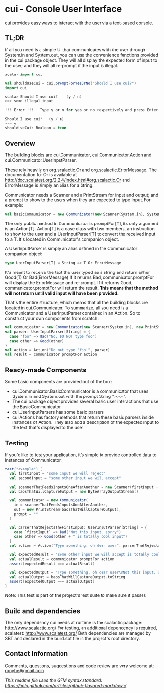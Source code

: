 # cui - Console User Interface
cui provides easy ways to interact with the user via a text-based console.

## TL;DR
If all you need is a simple UI that communicates with the user through System.in and System.out, you can use
the convenience functions provided in the cui package object. They will all display the expected form of input to the
user; and they will all re-prompt if the input is illegal.
```scala
scala> import cui

val shouldUseCui = cui.promptForYesOrNo("Should I use cui?")
import cui

scala> Should I use cui?	(y / n)
>>> some illegal input

!!! Error !!!	Type y or n for yes or no respectively and press Enter

Should I use cui?	(y / n)
>>> y
shouldUseCui: Boolean = true
```
## Overview
The building blocks are cui.Communicator, cui.Communicator.Action and
cui.Communicator.UserInputParser.

These rely heavily on org.scalactic.Or and org.scalactic.ErrorMessage.
The documentation for Or is available at http://doc.scalatest.org/2.2.4/index.html#org.scalactic.Or and
 ErrorMessage is simply an alias for a String.

Communicator needs a Scanner and a PrintStream for input and output; and a
prompt to show to the users when they are expected to type input. For example:
```scala
val basicCommunicator = new Communicator(new Scanner(System.in), System.out, prompt = ">>> ")
```

The only public method in Communicator is promptFor[T], its only argument is an Action[T].
Action[T] is a case class with two members, an instruction to show to the user and a UserInputParser[T] to convert
the
received input to a T. It's located in Communicator's companion object.

A UserInputParser is simply an alias defined in the Communicator companion object:
```scala
type UserInputParser[T] = String => T Or ErrorMessage
```
It's meant to receive the text the user typed as a string and return either Good(T) Or Bad(ErrorMessage)
If it returns Bad, communicator.promptFor will display the ErrorMessage and re-prompt.
If it returns Good, communicator.promptFor will return the result.
**This means that the method will not return until valid input will have been provided.**

That's the entire structure, which means that all the building blocks are located in
cui.Communicator.
To summarize, all you need is a Communicator and a UserInputParser contained in an Action. So to construct your
own components from scratch:
```scala
val communicator = new Communicator(new Scanner(System.in), new PrintStream(System.out), ">>> ")
val parser: UserInputParser[String] = {
  case "foo" => Bad("No, DO NOT type foo")
  case other => Good(other)
}
val action = Action("Do not type 'foo'", parser)
val result = communicator promptFor action
```
## Ready-made Components
Some basic components are provided out of the box:
* cui.Communicator.BasicCommunicator is a communicator that uses System.in and System.out with the
prompt String ">>> ".
* The cui package object provides several basic user interactions that use the BasicCommunicator.
* cui.UserInputParsers has some basic parsers
* cui.Actions has factory methods that return these basic parsers inside instances of Action. They
also add a description of the expected input to the text that's displayed to the user

## Testing
If you'd like to test your application, it's simple to provide controlled data to instances of Communicator:
```scala
test("example") {
  val firstInput = "some input we will reject"
  val secondInput = "some other input we will accept"

  val scannerThatFeedsInputsOneAfterAnother = new Scanner(firstInput + "\n" + secondInput)
  val baosThatWillCaptureOutput = new ByteArrayOutputStream()

  val communicator = new Communicator(
    in = scannerThatFeedsInputsOneAfterAnother,
    out = new PrintStream(baosThatWillCaptureOutput),
    prompt = ""
  )

  val parserThatRejectsTheFirstInput: UserInputParser[String] = {
    case `firstInput` => Bad("Not this input, sorry")
    case other => Good(other + " is totally cool input")
  }
  val action = Action("Type something, oh dear user", parserThatRejectsTheFirstInput)

  val expectedResult = "some other input we will accept is totally cool input"
  val actualResult = communicator promptFor action
  assert(expectedResult === actualResult)

  val expectedOutput = "Type something, oh dear user\nNot this input, sorry\nType something, oh dear user\n"
  val actualOutput = baosThatWillCaptureOutput.toString
  assert(expectedOutput === actualOutput)
}
```
Note: This test is part of the project's test suite to make sure it passes

## Build and dependencies
The only dependency cui needs at runtime is the scalactic package: http://www.scalactic.org/
For testing, an additional dependency is required, scalatest: http://www.scalatest.org/
Both dependencies are managed by SBT and declared in the build.sbt file in the project's root directory.

## Contact Information
Comments, questions, suggestions and code review are very welcome at: ronyhe@gmail.com



*This readme file uses the GFM syntax standard: https://help.github.com/articles/github-flavored-markdown/*